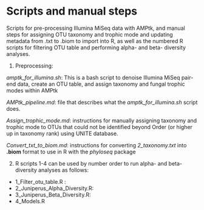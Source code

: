 # Scripts and manual steps  

Scripts for pre-processing Illumina MiSeq data with AMPtk, and manual steps for assigning OTU taxonomy and trophic mode and updating metadata from .txt to .biom to import into R, as well as the numbered R scripts for filtering OTU table and performing alpha- and beta- diversity analyses. 


1. Preprocessing:

*amptk_for_illumina.sh*: This is a bash script to denoise Illumina MiSeq pair-end data, create an OTU table, and assign taxonomy and fungal trophic modes within AMPtk

*AMPtk_pipeline.md*: file that describes what the *amptk_for_illumina.sh* script does. 

*Assign_trophic_mode.md*: instructions for manually assigning taxonomy and trophic mode to OTUs that could not be identified beyond Order 
  (or higher up in taxonomy rank) using UNITE database.

*Convert_txt_to_biom.md*: instructions for converting *2_taxonomy.txt* into **.biom** format to use in R with the *phyloseq* package

2. R scripts 1-4 can be used by number order to run alpha- and beta- diversity analyses as follows:
  * 1_Filter_otu_table.R : 
  * 2_Juniperus_Alpha_Diversity.R:
  * 3_Juniperus_Beta_Diversity.R:
  * 4_Models.R
  
 
  
  



  

